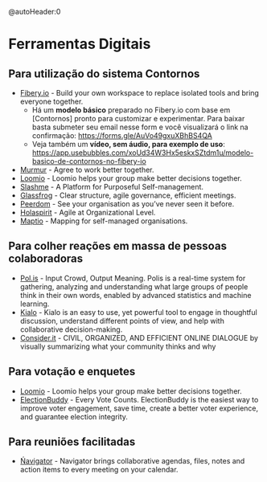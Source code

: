 @autoHeader:0

# Ferramentas Digitais

## Para utilização do sistema Contornos
- [Fibery.io](fibery.io/) - Build your own workspace to replace isolated tools and bring everyone together.
  - Há um **modelo básico** preparado no Fibery.io com base em [Contornos] pronto para customizar e experimentar. Para baixar basta submeter seu email nesse form e você visualizará o link na confirmação: https://forms.gle/AuVo49gxuXBhBS4QA
  - Veja também um **vídeo, sem áudio, para exemplo de uso**: https://app.usebubbles.com/xoUd34W3Hx5eskxSZtdm1u/modelo-basico-de-contornos-no-fibery-io
- [Murmur](https://www.murmur.com/) - Agree to work better together.
- [Loomio](https://www.loomio.org/) - Loomio helps your group make better decisions together.
- [Slashme](slashme.com) - A Platform for Purposeful Self-management.
- [Glassfrog](https://www.glassfrog.com/) - Clear structure, agile governance, efficient meetings.
- [Peerdom](https://peerdom.org/) - See your organisation as you’ve never seen it before.
- [Holaspirit](https://www.holaspirit.com/) - Agile at Organizational Level.
- [Maptio](https://www.maptio.com/) - Mapping for self-managed organisations.

## Para colher reações em massa de pessoas colaboradoras
- [Pol.is](https://pol.is/) -  Input Crowd, Output Meaning. Polis is a real-time system for gathering, analyzing and understanding what large groups of people think in their own words, enabled by advanced statistics and machine learning.
- [Kialo](https://www.kialo.com) - Kialo is an easy to use, yet powerful tool to engage in thoughtful discussion, understand different points of view, and help with collaborative decision-making.
- [Consider.it](https://consider.it/) - CIVIL, ORGANIZED, AND EFFICIENT ONLINE DIALOGUE by visually summarizing what your community thinks and why

## Para votação e enquetes
- [Loomio](https://www.loomio.org/) - Loomio helps your group make better decisions together.
- [ElectionBuddy](https://electionbuddy.com/) - Every Vote Counts. ElectionBuddy is the easiest way to improve voter engagement, save time, create a better voter experience, and guarantee election integrity.

## Para reuniões facilitadas
- [Ńavigator](https://navigator.com/) - Navigator brings collaborative agendas, files, notes and action items to every meeting on your calendar.

